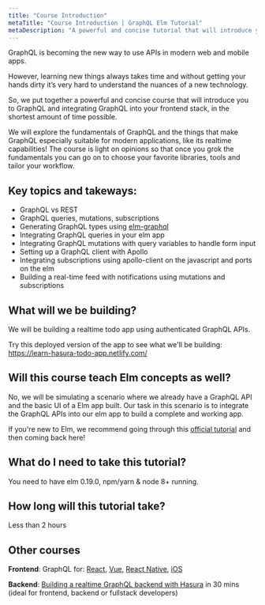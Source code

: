```yaml
---
title: "Course Introduction"
metaTitle: "Course Introduction | GraphQL Elm Tutorial"
metaDescription: "A powerful and concise tutorial that will introduce you to GraphQL and integrating GraphQL into your Elm app, in the shortest amount of time possible."
---
```


GraphQL is becoming the new way to use APIs in modern web and mobile apps.

However, learning new things always takes time and without getting your hands dirty it’s very hard to understand the nuances of a new technology.

So, we put together a powerful and concise course that will introduce you to GraphQL and integrating GraphQL into your frontend stack, in the shortest amount of time possible.

We will explore the fundamentals of GraphQL and the things that make GraphQL especially suitable for modern applications, like its realtime capabilities! The course is light on opinions so that once you grok the fundamentals you can go on to choose your favorite libraries, tools and tailor your workflow.

## Key topics and takeways:

- GraphQL vs REST
- GraphQL queries, mutations, subscriptions
- Generating GraphQL types using [elm-graphql](https://github.com/dillonkearns/elm-graphql/)
- Integrating GraphQL queries in your elm app
- Integrating GraphQL mutations with query variables to handle form input
- Setting up a GraphQL client with Apollo
- Integrating subscriptions using apollo-client on the javascript and ports on the elm
- Building a real-time feed with notifications using mutations and subscriptions

## What will we be building?
We will be building a realtime todo app using authenticated GraphQL APIs.

Try this deployed version of the app to see what we'll be building:
https://learn-hasura-todo-app.netlify.com/

## Will this course teach Elm concepts as well?
No, we will be simulating a scenario where we already have a GraphQL API and the basic UI of a Elm app built. Our task in this scenario is to integrate the GraphQL APIs into our elm app to build a complete and working app.

If you're new to Elm, we recommend going through this [official tutorial](https://guide.elm-lang.org/) and then coming back here!

## What do I need to take this tutorial?
You need to have elm 0.19.0, npm/yarn & node 8+ running.

## How long will this tutorial take?
Less than 2 hours

## Other courses

**Frontend**: GraphQL for: [React](https://learn.hasura.io/graphql/react), [Vue](https://learn.hasura.io/graphql/vue), [React Native](https://learn.hasura.io/graphql/react-native), [iOS](https://learn.hasura.io/graphql/ios)

**Backend**: [Building a realtime GraphQL backend with Hasura](https://learn.hasura.io/graphql/hasura) in 30 mins (ideal for frontend, backend or fullstack developers)
